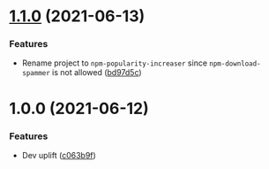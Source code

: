 # [1.1.0](https://github.com/lachiejames/npm-popularity-increaser/compare/v1.0.0...v1.1.0) (2021-06-13)


### Features

* Rename project to `npm-popularity-increaser` since `npm-download-spammer` is not allowed ([bd97d5c](https://github.com/lachiejames/npm-popularity-increaser/commit/bd97d5c6c9d35ea4515effa52a078e5ded87d708))

# 1.0.0 (2021-06-12)


### Features

* Dev uplift ([c063b9f](https://github.com/lachiejames/npm-popularity-increaser/commit/c063b9f7e915342b8586ee28b3bf647375af7bf2))

